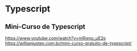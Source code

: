 # Typescript

## Mini-Curso de Typescript
https://www.youtube.com/watch?v=mRixno_uE2o
https://willianjusten.com.br/mini-curso-gratuito-de-typescript/